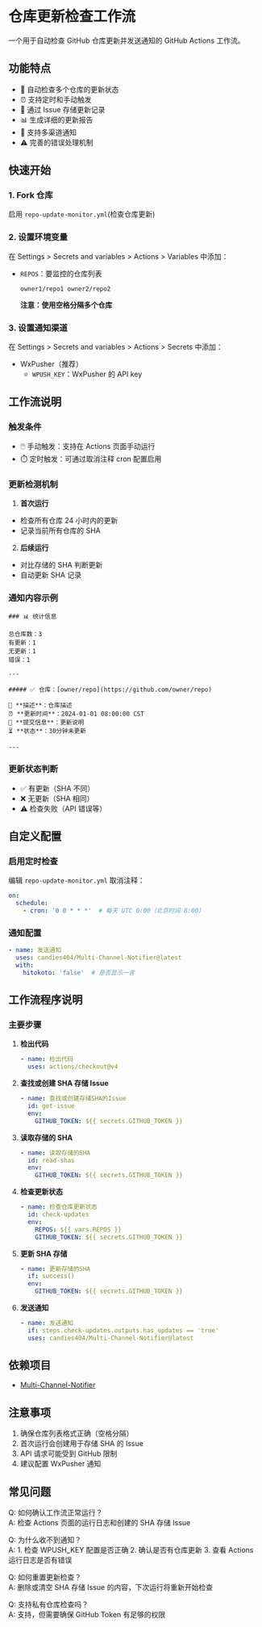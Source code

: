 # 仓库更新检查工作流一个用于自动检查 GitHub 仓库更新并发送通知的 GitHub Actions 工作流。## 功能特点- 🔄 自动检查多个仓库的更新状态- ⏰ 支持定时和手动触发- 💾 通过 Issue 存储更新记录- 📊 生成详细的更新报告- 📱 支持多渠道通知- ⚠️ 完善的错误处理机制## 快速开始### 1. Fork 仓库启用 `repo-update-monitor.yml`(检查仓库更新)### 2. 设置环境变量在 Settings > Secrets and variables > Actions > Variables 中添加：- `REPOS`：要监控的仓库列表  ```  owner1/repo1 owner2/repo2  ```  **注意：使用空格分隔多个仓库**### 3. 设置通知渠道在 Settings > Secrets and variables > Actions > Secrets 中添加：- WxPusher（推荐）  - `WPUSH_KEY`：WxPusher 的 API key## 工作流说明### 触发条件- 🖱️ 手动触发：支持在 Actions 页面手动运行- ⏱️ 定时触发：可通过取消注释 cron 配置启用### 更新检测机制1. **首次运行**  - 检查所有仓库 24 小时内的更新  - 记录当前所有仓库的 SHA2. **后续运行**  - 对比存储的 SHA 判断更新  - 自动更新 SHA 记录### 通知内容示例```### 📊 统计信息总仓库数：3有更新：1无更新：1错误：1---##### ✅ 仓库：[owner/repo](https://github.com/owner/repo)📝 **描述**：仓库描述⏰ **更新时间**：2024-01-01 08:00:00 CST📌 **提交信息**：更新说明⏳ **状态**：30分钟未更新---```### 更新状态判断- ✅ 有更新（SHA 不同）- ❌ 无更新（SHA 相同）- ⚠️ 检查失败（API 错误等）## 自定义配置### 启用定时检查编辑 `repo-update-monitor.yml` 取消注释：```yamlon:  schedule:    - cron: '0 0 * * *'  # 每天 UTC 0:00（北京时间 8:00）```### 通知配置```yaml- name: 发送通知  uses: candies404/Multi-Channel-Notifier@latest  with:    hitokoto: 'false'  # 是否显示一言```## 工作流程序说明### 主要步骤1. **检出代码**   ```yaml   - name: 检出代码     uses: actions/checkout@v4   ```2. **查找或创建 SHA 存储 Issue**   ```yaml   - name: 查找或创建存储SHA的Issue     id: get-issue     env:       GITHUB_TOKEN: ${{ secrets.GITHUB_TOKEN }}   ```3. **读取存储的 SHA**   ```yaml   - name: 读取存储的SHA     id: read-shas     env:       GITHUB_TOKEN: ${{ secrets.GITHUB_TOKEN }}   ```4. **检查更新状态**   ```yaml   - name: 检查仓库更新状态     id: check-updates     env:       REPOS: ${{ vars.REPOS }}       GITHUB_TOKEN: ${{ secrets.GITHUB_TOKEN }}   ```5. **更新 SHA 存储**   ```yaml   - name: 更新存储的SHA     if: success()     env:       GITHUB_TOKEN: ${{ secrets.GITHUB_TOKEN }}   ```6. **发送通知**   ```yaml   - name: 发送通知     if: steps.check-updates.outputs.has_updates == 'true'     uses: candies404/Multi-Channel-Notifier@latest   ```## 依赖项目- [Multi-Channel-Notifier](https://github.com/candies404/Multi-Channel-Notifier)## 注意事项1. 确保仓库列表格式正确（空格分隔）2. 首次运行会创建用于存储 SHA 的 Issue3. API 请求可能受到 GitHub 限制4. 建议配置 WxPusher 通知## 常见问题Q: 如何确认工作流正常运行？  A: 检查 Actions 页面的运行日志和创建的 SHA 存储 IssueQ: 为什么收不到通知？  A: 1. 检查 WPUSH_KEY 配置是否正确2. 确认是否有仓库更新3. 查看 Actions 运行日志是否有错误Q: 如何重置更新检查？  A: 删除或清空 SHA 存储 Issue 的内容，下次运行将重新开始检查Q: 支持私有仓库检查吗？  A: 支持，但需要确保 GitHub Token 有足够的权限